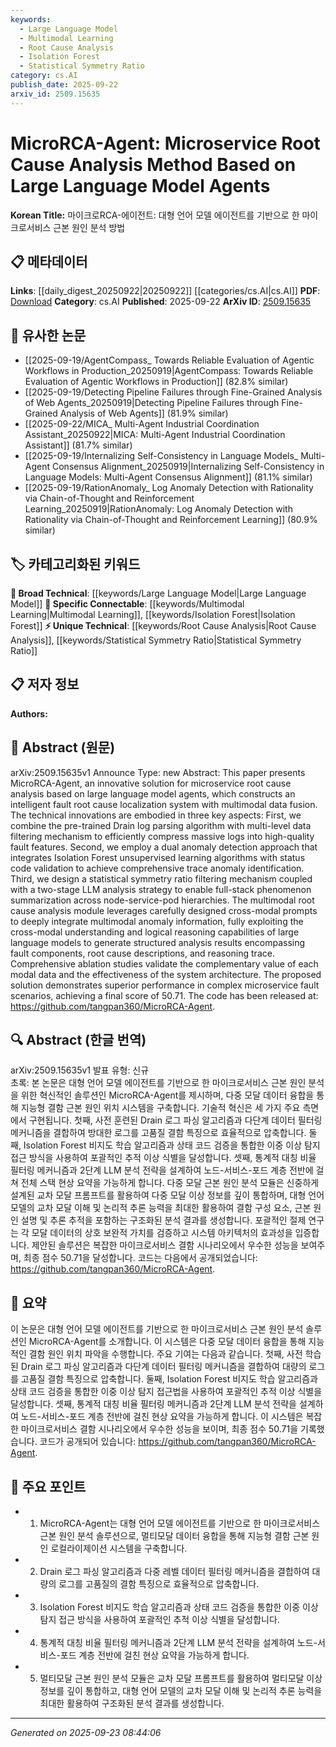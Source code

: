 ```yaml
---
keywords:
  - Large Language Model
  - Multimodal Learning
  - Root Cause Analysis
  - Isolation Forest
  - Statistical Symmetry Ratio
category: cs.AI
publish_date: 2025-09-22
arxiv_id: 2509.15635
---
```


<!-- KEYWORD_LINKING_METADATA:
{
  "processed_timestamp": "2025-09-23T08:44:06.588690",
  "vocabulary_version": "1.0",
  "selected_keywords": [
    "Large Language Model",
    "Multimodal Learning",
    "Root Cause Analysis",
    "Isolation Forest",
    "Statistical Symmetry Ratio"
  ],
  "rejected_keywords": [],
  "similarity_scores": {
    "Large Language Model": 0.85,
    "Multimodal Learning": 0.82,
    "Root Cause Analysis": 0.78,
    "Isolation Forest": 0.8,
    "Statistical Symmetry Ratio": 0.72
  },
  "extraction_method": "AI_prompt_based",
  "budget_applied": true,
  "candidates_json": {
    "candidates": [
      {
        "surface": "Large Language Model",
        "canonical": "Large Language Model",
        "aliases": [
          "LLM"
        ],
        "category": "broad_technical",
        "rationale": "Large Language Models are central to the paper's methodology and connect well with existing research in NLP and AI.",
        "novelty_score": 0.3,
        "connectivity_score": 0.9,
        "specificity_score": 0.7,
        "link_intent_score": 0.85
      },
      {
        "surface": "Multimodal Data Fusion",
        "canonical": "Multimodal Learning",
        "aliases": [
          "Multimodal Integration"
        ],
        "category": "specific_connectable",
        "rationale": "The integration of multimodal data is crucial for the system's root cause analysis capabilities, linking it to broader multimodal research.",
        "novelty_score": 0.55,
        "connectivity_score": 0.78,
        "specificity_score": 0.8,
        "link_intent_score": 0.82
      },
      {
        "surface": "Root Cause Analysis",
        "canonical": "Root Cause Analysis",
        "aliases": [
          "RCA"
        ],
        "category": "unique_technical",
        "rationale": "Root Cause Analysis is a unique technical focus of the paper, offering specific insights into fault localization in microservices.",
        "novelty_score": 0.65,
        "connectivity_score": 0.7,
        "specificity_score": 0.85,
        "link_intent_score": 0.78
      },
      {
        "surface": "Isolation Forest",
        "canonical": "Isolation Forest",
        "aliases": [
          "iForest"
        ],
        "category": "specific_connectable",
        "rationale": "Isolation Forest is a key algorithm used for anomaly detection, linking it to machine learning methods for unsupervised learning.",
        "novelty_score": 0.5,
        "connectivity_score": 0.75,
        "specificity_score": 0.78,
        "link_intent_score": 0.8
      },
      {
        "surface": "Statistical Symmetry Ratio",
        "canonical": "Statistical Symmetry Ratio",
        "aliases": [
          "SSR"
        ],
        "category": "unique_technical",
        "rationale": "This is a novel mechanism introduced in the paper, providing a unique approach to data filtering and analysis.",
        "novelty_score": 0.7,
        "connectivity_score": 0.6,
        "specificity_score": 0.88,
        "link_intent_score": 0.72
      }
    ],
    "ban_list_suggestions": [
      "method",
      "system",
      "performance"
    ]
  },
  "decisions": [
    {
      "candidate_surface": "Large Language Model",
      "resolved_canonical": "Large Language Model",
      "decision": "linked",
      "scores": {
        "novelty": 0.3,
        "connectivity": 0.9,
        "specificity": 0.7,
        "link_intent": 0.85
      }
    },
    {
      "candidate_surface": "Multimodal Data Fusion",
      "resolved_canonical": "Multimodal Learning",
      "decision": "linked",
      "scores": {
        "novelty": 0.55,
        "connectivity": 0.78,
        "specificity": 0.8,
        "link_intent": 0.82
      }
    },
    {
      "candidate_surface": "Root Cause Analysis",
      "resolved_canonical": "Root Cause Analysis",
      "decision": "linked",
      "scores": {
        "novelty": 0.65,
        "connectivity": 0.7,
        "specificity": 0.85,
        "link_intent": 0.78
      }
    },
    {
      "candidate_surface": "Isolation Forest",
      "resolved_canonical": "Isolation Forest",
      "decision": "linked",
      "scores": {
        "novelty": 0.5,
        "connectivity": 0.75,
        "specificity": 0.78,
        "link_intent": 0.8
      }
    },
    {
      "candidate_surface": "Statistical Symmetry Ratio",
      "resolved_canonical": "Statistical Symmetry Ratio",
      "decision": "linked",
      "scores": {
        "novelty": 0.7,
        "connectivity": 0.6,
        "specificity": 0.88,
        "link_intent": 0.72
      }
    }
  ]
}
-->

# MicroRCA-Agent: Microservice Root Cause Analysis Method Based on Large Language Model Agents

**Korean Title:** 마이크로RCA-에이전트: 대형 언어 모델 에이전트를 기반으로 한 마이크로서비스 근본 원인 분석 방법

## 📋 메타데이터

**Links**: [[daily_digest_20250922|20250922]] [[categories/cs.AI|cs.AI]]
**PDF**: [Download](https://arxiv.org/pdf/2509.15635.pdf)
**Category**: cs.AI
**Published**: 2025-09-22
**ArXiv ID**: [2509.15635](https://arxiv.org/abs/2509.15635)

## 🔗 유사한 논문
- [[2025-09-19/AgentCompass_ Towards Reliable Evaluation of Agentic Workflows in Production_20250919|AgentCompass: Towards Reliable Evaluation of Agentic Workflows in Production]] (82.8% similar)
- [[2025-09-19/Detecting Pipeline Failures through Fine-Grained Analysis of Web Agents_20250919|Detecting Pipeline Failures through Fine-Grained Analysis of Web Agents]] (81.9% similar)
- [[2025-09-22/MICA_ Multi-Agent Industrial Coordination Assistant_20250922|MICA: Multi-Agent Industrial Coordination Assistant]] (81.7% similar)
- [[2025-09-19/Internalizing Self-Consistency in Language Models_ Multi-Agent Consensus Alignment_20250919|Internalizing Self-Consistency in Language Models: Multi-Agent Consensus Alignment]] (81.1% similar)
- [[2025-09-19/RationAnomaly_ Log Anomaly Detection with Rationality via Chain-of-Thought and Reinforcement Learning_20250919|RationAnomaly: Log Anomaly Detection with Rationality via Chain-of-Thought and Reinforcement Learning]] (80.9% similar)

## 🏷️ 카테고리화된 키워드
**🧠 Broad Technical**: [[keywords/Large Language Model|Large Language Model]]
**🔗 Specific Connectable**: [[keywords/Multimodal Learning|Multimodal Learning]], [[keywords/Isolation Forest|Isolation Forest]]
**⚡ Unique Technical**: [[keywords/Root Cause Analysis|Root Cause Analysis]], [[keywords/Statistical Symmetry Ratio|Statistical Symmetry Ratio]]

## 📋 저자 정보

**Authors:** 

## 📄 Abstract (원문)

arXiv:2509.15635v1 Announce Type: new 
Abstract: This paper presents MicroRCA-Agent, an innovative solution for microservice root cause analysis based on large language model agents, which constructs an intelligent fault root cause localization system with multimodal data fusion. The technical innovations are embodied in three key aspects: First, we combine the pre-trained Drain log parsing algorithm with multi-level data filtering mechanism to efficiently compress massive logs into high-quality fault features. Second, we employ a dual anomaly detection approach that integrates Isolation Forest unsupervised learning algorithms with status code validation to achieve comprehensive trace anomaly identification. Third, we design a statistical symmetry ratio filtering mechanism coupled with a two-stage LLM analysis strategy to enable full-stack phenomenon summarization across node-service-pod hierarchies. The multimodal root cause analysis module leverages carefully designed cross-modal prompts to deeply integrate multimodal anomaly information, fully exploiting the cross-modal understanding and logical reasoning capabilities of large language models to generate structured analysis results encompassing fault components, root cause descriptions, and reasoning trace. Comprehensive ablation studies validate the complementary value of each modal data and the effectiveness of the system architecture. The proposed solution demonstrates superior performance in complex microservice fault scenarios, achieving a final score of 50.71. The code has been released at: https://github.com/tangpan360/MicroRCA-Agent.

## 🔍 Abstract (한글 번역)

arXiv:2509.15635v1 발표 유형: 신규  
초록: 본 논문은 대형 언어 모델 에이전트를 기반으로 한 마이크로서비스 근본 원인 분석을 위한 혁신적인 솔루션인 MicroRCA-Agent를 제시하며, 다중 모달 데이터 융합을 통해 지능형 결함 근본 원인 위치 시스템을 구축합니다. 기술적 혁신은 세 가지 주요 측면에서 구현됩니다. 첫째, 사전 훈련된 Drain 로그 파싱 알고리즘과 다단계 데이터 필터링 메커니즘을 결합하여 방대한 로그를 고품질 결함 특징으로 효율적으로 압축합니다. 둘째, Isolation Forest 비지도 학습 알고리즘과 상태 코드 검증을 통합한 이중 이상 탐지 접근 방식을 사용하여 포괄적인 추적 이상 식별을 달성합니다. 셋째, 통계적 대칭 비율 필터링 메커니즘과 2단계 LLM 분석 전략을 설계하여 노드-서비스-포드 계층 전반에 걸쳐 전체 스택 현상 요약을 가능하게 합니다. 다중 모달 근본 원인 분석 모듈은 신중하게 설계된 교차 모달 프롬프트를 활용하여 다중 모달 이상 정보를 깊이 통합하며, 대형 언어 모델의 교차 모달 이해 및 논리적 추론 능력을 최대한 활용하여 결함 구성 요소, 근본 원인 설명 및 추론 추적을 포함하는 구조화된 분석 결과를 생성합니다. 포괄적인 절제 연구는 각 모달 데이터의 상호 보완적 가치를 검증하고 시스템 아키텍처의 효과성을 입증합니다. 제안된 솔루션은 복잡한 마이크로서비스 결함 시나리오에서 우수한 성능을 보여주며, 최종 점수 50.71을 달성합니다. 코드는 다음에서 공개되었습니다: https://github.com/tangpan360/MicroRCA-Agent.

## 📝 요약

이 논문은 대형 언어 모델 에이전트를 기반으로 한 마이크로서비스 근본 원인 분석 솔루션인 MicroRCA-Agent를 소개합니다. 이 시스템은 다중 모달 데이터 융합을 통해 지능적인 결함 원인 위치 파악을 수행합니다. 주요 기여는 다음과 같습니다. 첫째, 사전 학습된 Drain 로그 파싱 알고리즘과 다단계 데이터 필터링 메커니즘을 결합하여 대량의 로그를 고품질 결함 특징으로 압축합니다. 둘째, Isolation Forest 비지도 학습 알고리즘과 상태 코드 검증을 통합한 이중 이상 탐지 접근법을 사용하여 포괄적인 추적 이상 식별을 달성합니다. 셋째, 통계적 대칭 비율 필터링 메커니즘과 2단계 LLM 분석 전략을 설계하여 노드-서비스-포드 계층 전반에 걸친 현상 요약을 가능하게 합니다. 이 시스템은 복잡한 마이크로서비스 결함 시나리오에서 우수한 성능을 보이며, 최종 점수 50.71을 기록했습니다. 코드가 공개되어 있습니다: https://github.com/tangpan360/MicroRCA-Agent.

## 🎯 주요 포인트

- 1. MicroRCA-Agent는 대형 언어 모델 에이전트를 기반으로 한 마이크로서비스 근본 원인 분석 솔루션으로, 멀티모달 데이터 융합을 통해 지능형 결함 근본 원인 로컬라이제이션 시스템을 구축합니다.
- 2. Drain 로그 파싱 알고리즘과 다중 레벨 데이터 필터링 메커니즘을 결합하여 대량의 로그를 고품질의 결함 특징으로 효율적으로 압축합니다.
- 3. Isolation Forest 비지도 학습 알고리즘과 상태 코드 검증을 통합한 이중 이상 탐지 접근 방식을 사용하여 포괄적인 추적 이상 식별을 달성합니다.
- 4. 통계적 대칭 비율 필터링 메커니즘과 2단계 LLM 분석 전략을 설계하여 노드-서비스-포드 계층 전반에 걸친 현상 요약을 가능하게 합니다.
- 5. 멀티모달 근본 원인 분석 모듈은 교차 모달 프롬프트를 활용하여 멀티모달 이상 정보를 깊이 통합하고, 대형 언어 모델의 교차 모달 이해 및 논리적 추론 능력을 최대한 활용하여 구조화된 분석 결과를 생성합니다.


---

*Generated on 2025-09-23 08:44:06*